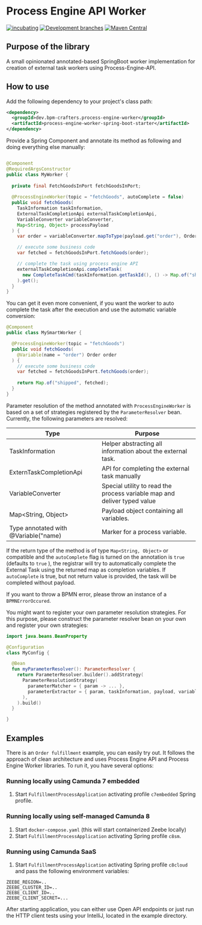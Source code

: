 # Process Engine API Worker


[![incubating](https://img.shields.io/badge/lifecycle-INCUBATING-orange.svg)](https://github.com/holisticon#open-source-lifecycle)
[![Development branches](https://github.com/bpm-crafters/process-engine-worker/actions/workflows/development.yml/badge.svg)](https://github.com/bpm-crafters/process-engine-worker/actions/workflows/development.yml)
[![Maven Central](https://maven-badges.herokuapp.com/maven-central/dev.bpm-crafters.process-engine-api/process-engine-worker/badge.svg)](https://maven-badges.herokuapp.com/maven-central/dev.bpm-crafters.process-engine-api/process-engine-worker)

## Purpose of the library

A small opinionated annotated-based SpringBoot worker implementation for creation of 
external task workers using Process-Engine-API.

## How to use 

Add the following dependency to your project's class path:

```xml
<dependency>
  <groupId>dev.bpm-crafters.process-engine-worker</groupId>
  <artifactId>process-engine-worker-spring-boot-starter</artifactId>
</dependency>
```

Provide a Spring Component and annotate its method as following and doing everything else manually:

```java 

@Component
@RequiredArgsConstructor
public class MyWorker {
  
  private final FetchGoodsInPort fetchGoodsInPort;
  
  @ProcessEngineWorker(topic = "fetchGoods", autoComplete = false)
  public void fetchGoods(
    TaskInformation taskInformation,
    ExternalTaskCompletionApi externalTaskCompletionApi,
    VariableConverter variableConverter,
    Map<String, Object> processPayload
  ) {
    var order = variableConverter.mapToType(payload.get("order"), Order.class);

    // execute some business code
    var fetched = fetchGoodsInPort.fetchGoods(order);

    // complete the task using process engine API
    externalTaskCompletionApi.completeTask(
      new CompleteTaskCmd(taskInformation.getTaskId(), () -> Map.of("shipped", fetched))
    ).get();
  }
}
```

You can get it even more convenient, if you want the worker to auto complete the task after
the execution and use the automatic variable conversion:

```java
@Component
public class MySmartWorker {

  @ProcessEngineWorker(topic = "fetchGoods")
  public void fetchGoods(
    @Variable(name = "order") Order order
  ) {
    // execute some business code
    var fetched = fetchGoodsInPort.fetchGoods(order);
    
    return Map.of("shipped", fetched);
  }
}

```

Parameter resolution of the method annotated with `ProcessEngineWorker` is based on a set of strategies
registered by the `ParameterResolver` bean. Currently, the following parameters are resolved:

| Type                                   | Purpose                                                                   |
|----------------------------------------|---------------------------------------------------------------------------|
| TaskInformation                        | Helper abstracting all information about the external task.               |
| ExternTaskCompletionApi                | API for completing the external task manually                             |
| VariableConverter                      | Special utility to read the process variable map and deliver typed value  | 
| Map<String, Object>                    | Payload object containing all variables.                                  |
| Type annotated with @Variable("name)   | Marker for a process variable.                                            |

If the return type of the method is of type `Map<String, Object>` or compatible and the `autoComplete` flag is turned
on the annotation is `true` (defaults to `true` ), the registrar will try to automatically complete the External Task 
using the returned map as completion variables. If `autoComplete` is true, but not return value is provided, the task
will be completed without payload. 

If you want to throw a BPMN error, please throw an instance of a `BPMNErrorOccured`.

You might want to register your own parameter resolution strategies. For this purpose, please construct 
the parameter resolver bean on your own and register your own strategies:

```kotlin
import java.beans.BeanProperty

@Configuration
class MyConfig {

  @Bean
  fun myParameterResolver(): ParameterResolver {
    return ParameterResolver.builder().addStrategy(
      ParameterResolutionStrategy(
        parameterMatcher = { param -> ... },
        parameterExtractor = { param, taskInformation, payload, variableConverter, taskCompletionApi -> ... },
      ),
    ).build()
  }

}

```

## Examples

There is an `Order fulfillment` example, you can easily try out. It follows the approach of 
clean architecture and uses Process Engine API and Process Engine Worker libraries. 
To run it, you have several options:

### Running locally using Camunda 7 embedded

1. Start `FulfillmentProcessApplication` activating profile `c7embedded` Spring profile.

### Running locally using self-managed Camunda 8

1. Start `docker-compose.yaml` (this will start containerized Zeebe locally)
2. Start `FulfillmentProcessApplication` activating Spring profile `c8sm`.

### Running using Camunda SaaS

1. Start `FulfillmentProcessApplication` activating Spring profile `c8cloud` and pass the following environment variables:

```properties
ZEEBE_REGION=..
ZEEBE_CLUSTER_ID=..
ZEEBE_CLIENT_ID=..
ZEEBE_CLIENT_SECRET=...
```

After starting application, you can either use Open API endpoints or just run the 
HTTP client tests using your IntelliJ, located in the example directory.
